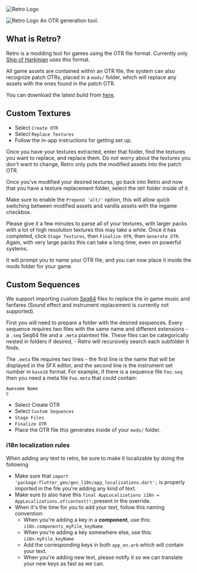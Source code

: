 ![Retro Logo](https://user-images.githubusercontent.com/60364512/228030301-f2139d22-48da-412b-9862-8f72e471e89c.png#gh-dark-mode-only) 

![Retro Logo](https://user-images.githubusercontent.com/60364512/228030177-6b7a51f2-fe24-4ce4-8235-8d35f2526250.png#gh-light-mode-only)
An OTR generation tool.

## What is Retro?

Retro is a modding tool for games using the OTR file format. Currently only [Ship of Harkinian](https://github.com/HarbourMasters/Shipwright) uses this format.

All game assets are contained within an OTR file, the system can also recognize patch OTRs, placed in a `mods/` folder, which will replace any assets with the ones found in the patch OTR.

You can download the latest build from [here](https://github.com/HarbourMasters64/retro/releases/latest).

## Custom Textures

- Select `Create OTR`
- Select `Replace Textures`
- Follow the in-app instructions for getting set up.

Once you have your textures extracted, enter that folder, find the textures you want to replace, and replace them. Do not worry about the textures you don't want to change, Retro only puts the modified assets into the patch OTR.

Once you've modified your desired textures, go back into Retro and now that you have a texture replacement folder, select the `OOT` folder inside of it.

Make sure to enable the `Prepend 'alt/'` option, this will allow quick switching between modified assets and vanilla assets with the ingame checkbox.

Please give it a few minutes to parse all of your textures, with larger packs with a lot of high resolution textures this may take a while. Once it has completed, click `Stage Textures`, then `Finalize OTR`, then `Generate OTR`. Again, with very large packs this can take a long time, even on powerful systems.

It will prompt you to name your OTR file, and you can now place it inside the mods folder for your game.

## Custom Sequences

We support importing custom [Seq64](https://github.com/sauraen/seq64) files to replace the in game music and fanfares (Sound effect and instrument replacement is currently not supported).

First you will need to prepare a folder with the desired sequences. Every sequence requires two files with the same name and different extensions - a `.seq` Seq64 file and a `.meta` plaintext file. These files can be categorically nested in folders if desired, - Retro will recursively search each subfolder it finds.

The `.meta` file requires two lines - the first line is the name that will be displayed in the SFX editor, and the second line is the instrument set number in `base16` format. For example, if there is a sequence file `Foo.seq` then you need a meta file `Foo.meta` that could contain:
```
Awesome Name
C
```

- Select Create OTR
- Select `Custom Sequences`
- `Stage Files`
- `Finalize OTR`
- Place the OTR file this generates inside of your `mods/` folder.

### i18n localization rules

When adding any text to retro, be sure to make it localizable by doing the following
- Make sure that `import 'package:flutter_gen/gen_l10n/app_localizations.dart';` is properly imported in the file you're adding any kind of text.
- Make sure to also have this `final AppLocalizations i18n = AppLocalizations.of(context)!;`present in the override.
- When it's the time for you to add your text, follow this naming convention:
    - When you're adding a key in a **component**, use this: `i18n.components_myFile_keyName`
    - When you're adding a key somewhere else, use this: `i18n.myFile_keyName`
    - Add the corresponding keys in both `app_en.arb` which will contain your text.
    - When you're adding new text, please notify it so we can translate your new keys as fast as we can.
